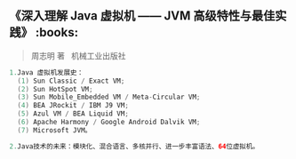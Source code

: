 <h2>《深入理解 Java 虚拟机 —— JVM 高级特性与最佳实践》 :books: </h2> 

> 周志明 著    机械工业出版社

```java
1.Java 虚拟机发展史：
  (1) Sun Classic / Exact VM;
  (2) Sun HotSpot VM;
  (3) Sun Mobile_Embedded VM / Meta-Circular VM;
  (4) BEA JRockit / IBM J9 VM;
  (5) Azul VM / BEA Liquid VM;
  (6) Apache Harmony / Google Android Dalvik VM;
  (7) Microsoft JVM。

2.Java技术的未来：模块化、混合语言、多核并行、进一步丰富语法、64位虚拟机。
```
